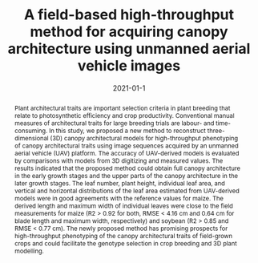 ---
authors: 
 - Fusang Liu
 - Pengcheng Hu
 - bangyou-zheng
 - Tao Duan
 - Binglin Zhu
 - Yan Guo

doi: 10.1016/j.agrformet.2020.108231
date: "2021-01-1"
image_preview: ""
math: false
publication_types: ["2"]
publication: "Agricultural and Forest Meteorology"
publication_short: ""
selected: false
title: "A field-based high-throughput method for acquiring canopy architecture using unmanned aerial vehicle images"
tags: 
 - HTP
 - maize
 - soybean
 - UAV


abstract: "Plant architectural traits are important selection criteria in plant breeding that relate to photosynthetic efficiency and crop productivity. Conventional manual measures of architectural traits for large breeding trials are labour- and time-consuming. In this study, we proposed a new method to reconstruct three-dimensional (3D) canopy architectural models for high-throughput phenotyping of canopy architectural traits using image sequences acquired by an unmanned aerial vehicle (UAV) platform. The accuracy of UAV-derived models is evaluated by comparisons with models from 3D digitizing and measured values. The results indicated that the proposed method could obtain full canopy architecture in the early growth stages and the upper parts of the canopy architecture in the later growth stages. The leaf number, plant height, individual leaf area, and vertical and horizontal distributions of the leaf area estimated from UAV-derived models were in good agreements with the reference values for maize. The derived length and maximum width of individual leaves were close to the field measurements for maize (R2 > 0.92 for both, RMSE < 4.16 cm and 0.64 cm for blade length and maximum width, respectively) and soybean (R2 > 0.85 and RMSE < 0.77 cm). The newly proposed method has promising prospects for high-throughput phenotyping of the canopy architectural traits of field-grown crops and could facilitate the genotype selection in crop breeding and 3D plant modelling."

---